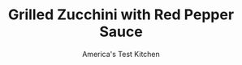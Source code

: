 ---
layout: ../../layouts/MarkdownPostLayout.astro
title: Grilled Zucchini with Red Pepper Sauce
author: America's Test Kitchen
pubDate: 2023-03-15
description: "Fresh, cheap, plentiful. . . and often boring. Time for a new you, zucchini."
image_url: https://res.cloudinary.com/hksqkdlah/image/upload/ar_1:1,c_fill,dpr_2.0,f_auto,fl_lossy.progressive.strip_profile,g_faces:auto,q_auto:low,w_344/44365-sfs-marinated-grilled-zucchini-23
tags: ["Side Dishes","Vegetables","Grilling & Barbecue","Cookbook Collection"]
calories: 1117
protein: 2
carbohydrates: 6
fats: 
fiber: 2
ingredients: ["4 , zucchini (8 ounces each), trimmed","1 , red bell pepper","1 1/2 tablespoons plus ⅓ cup, extra-virgin olive oil, divided","1 1/4 teaspoons, table salt, divided","1/2 teaspoon, pepper, divided","2 tablespoons, sliced almonds, toasted","1 1/2 tablespoons, red wine vinegar","2 , small garlic cloves, peeled","2 teaspoons, chopped fresh basil"]
serves: 6
time: "1½ hours"
instructions: ["Cut zucchini in half lengthwise. Using paring knife, cut ½-inch crosshatch pattern, about ¼ inch deep, in flesh of each zucchini half, being careful not to cut through skin. Cut around stem of bell pepper and remove core and seeds. Brush flesh sides of zucchini with 1 tablespoon oil and sprinkle with 1 teaspoon salt and ¼ teaspoon pepper. Brush bell pepper with 1½ teaspoons oil.","For a charcoal grill: Open bottom vent completely. Light large chimney starter filled with charcoal briquettes (6 quarts). When top coals are partially covered with ash, pour evenly over grill. Set cooking grate in place, cover, and open lid vent completely. Heat grill until hot, about 5 minutes.","For a gas grill: Turn all burners to high, cover, and heat grill until hot, about 15 minutes. Turn all burners to medium-high.","Clean and oil cooking grate. Place zucchini, flesh side down, and bell pepper, skin side down, on cooking grate. Cook (covered if using gas) until vegetables are well charred on first side, 7 to 9 minutes, rearranging zucchini as needed to ensure even browning.","Flip vegetables and continue to cook (covered if using gas) until fork inserted into zucchini meets little resistance and bell pepper is charred on second side, 8 to 10 minutes longer. Transfer zucchini to plate, flesh side up, as they finish cooking. Transfer bell pepper to small bowl, cover with plastic wrap, and let sit for 5 minutes.","Using spoon, remove skin from bell pepper (it's OK if some small pieces of skin remain; do not rinse bell pepper to remove skin); cut into 1-inch pieces. Process bell pepper, almonds, vinegar, garlic, remaining ⅓ cup oil, remaining ¼ teaspoon salt, and remaining ¼ teaspoon pepper in blender until smooth, 30 to 60 seconds, scraping down sides of blender jar as needed. Transfer sauce to bowl and stir in basil. Season sauce with salt and pepper to taste.","Spread half of sauce on platter. Arrange zucchini over sauce, flesh side up. Spoon remaining sauce over zucchini, as desired. Serve."]
nutrition: ["446 mg Potassium","75 mg Phosphorus","35 mg Calcium","37 mg Magnesium","451 mg Sodium","17 g Fat","12 g Monounsaturated","2 g Polyunsaturated","51 mg Vitamin C","2 g Saturated","2 g Fiber","45 µg Folate (food)","4 g Sugars","17 µg Vitamin K","158 g Water","6 g Carbs","45 µg Folate equivalent (total)","2 g Protein","3 mg Vitamin E","46 µg Vitamin A","186 kcal Energy","1117 calories"]
notes: "Look for zucchini that are no more than 2 inches in diameter and weigh about 8 ounces each to ensure correct grilling times. Clean and oil the cooking grate thoroughly to prevent the zucchini from sticking. Note that we leave the bell pepper whole (minus the stem and core) and grill only two sides of it."
---